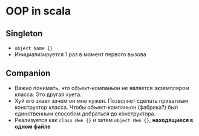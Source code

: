 # OOP in scala

## Singleton

- `object Name {}`
- Инициализируется 1 раз в момент первого вызова

## Companion

- Важно понимать, что объект-компаньон не является экземпляром класса. Это другая хуета.
- Хуй его знает зачем он мне нужен. Позволяет сделать приватным конструктор класса. Чтобы объект-компаньон (фабрика?) был единственным способом добраться до конструктора.
- Реализуется как `class Имя {}` и затем `object Имя {}`, **находящиеся в одном файле**
